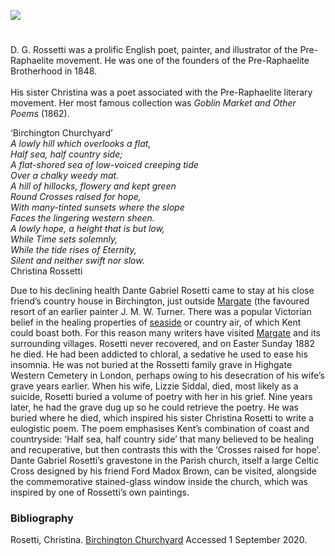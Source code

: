 <a href="https://www.kent-maps.online"><img src="https://kent-map.github.io/mdpress/juncture/ve-button.png"></a>
<param ve-config title="Dante Gabriel Rossetti (1828-1882) and Christina Rossetti (1830-1894)" author="Laura Allen" layout="vtl" banner="https://raw.githubusercontent.com/kent-map/images/main/banners/19c.jpg">

<param ve-entity eid="Q21993856" aliases="Birchington">
<param ve-entity eid="Q865021" aliases="Birchington-on-Sea">
<param ve-entity eid="Q618045" aliases="Margate">
<param ve-entity eid="Q17546635" aliases="Parish church">
<param ve-entity eid="Q184814" aliases="Pre-Raphaelite Brotherhood">

#

D. G. Rossetti was a prolific English poet, painter, and illustrator of the Pre-Raphaelite movement. He was one of the founders of the Pre-Raphaelite Brotherhood in 1848.   
<br>
His sister Christina was a poet associated with the Pre-Raphaelite literary movement. Her most famous collection was _Goblin Market and Other Poems_ (1862).
<param ve-image url="https://upload.wikimedia.org/wikipedia/commons/d/d3/Dante_Gabriel_Rossetti_-_Joan_of_Arc_%281882%29.jpg" label="Dante Gabriel Rossetti - Joan of Arc (1882)" attribution="Dante Gabriel Rossetti, Public domain, via Wikimedia Commons">
<param ve-map center="Q865021" zoom="12">

‘Birchington Churchyard’   
_A lowly hill which overlooks a flat,   
Half sea, half country side;   
A flat-shored sea of low-voiced creeping tide   
Over a chalky weedy mat.   
A hill of hillocks, flowery and kept green   
Round Crosses raised for hope,   
With many-tinted sunsets where the slope   
Faces the lingering western sheen.   
A lowly hope, a height that is but low,   
While Time sets solemnly,   
While the tide rises of Eternity,   
Silent and neither swift nor slow._     
Christina Rossetti   
<param ve-image url="https://upload.wikimedia.org/wikipedia/commons/f/f3/All_Saints%2C_Birchington._Kent_-_geograph.org.uk_-_1547499.jpg" label="All Saints, Birchington" attribution="John Salmon / All Saints, Birchington. Kent">

Due to his declining health Dante Gabriel Rosetti came to stay at his close friend’s country house in Birchington, just outside [Margate](/dickens/19c-margate) (the favoured resort of an earlier painter J. M. W. Turner. There was a popular Victorian belief in the healing properties of [seaside](/19c/19c-seaside) or country air, of which Kent could boast both. For this reason many writers have visited [Margate](/dickens/19c-margate) and its surrounding villages. Rosetti never recovered, and on Easter Sunday 1882 he died. He had been addicted to chloral, a sedative he used to ease his insomnia. He was not buried at the Rossetti family grave in Highgate Western Cemetery in London, perhaps owing to his desecration of his wife’s grave years earlier. When his wife, Lizzie Siddal, died, most likely as a suicide, Rosetti buried a volume of poetry with her in his grief. Nine years later, he had the grave dug up so he could retrieve the poetry. He was buried where he died, which inspired his sister Christina Rosetti to write a eulogistic poem. The poem emphasises Kent’s combination of coast and countryside: ‘Half sea, half country side’ that many believed to be healing and recuperative, but then contrasts this with the ‘Crosses raised for hope’.  Dante Gabriel Rosetti’s gravestone in the Parish church, itself a large Celtic Cross designed by his friend Ford Madox Brown, can be visited, alongside the commemorative stained-glass window inside the church, which was inspired by one of Rossetti’s own paintings.
<param ve-image url="https://upload.wikimedia.org/wikipedia/commons/b/b8/Rossetti%27s_grave%2C_Birchington.jpg" label="The grave of Dante Gabriel Rossetti in the churchyard of All Saints, Birchington-on-Sea" attribution="Poliphilo, via Wikimedia Commons" license="CCO">

### Bibliography

Rosetti, Christina. [Birchington Churchyard](https://hellopoetry.com/poem/16025/birchington-churchyard/) Accessed 1 September 2020.
<param ve-image url="https://upload.wikimedia.org/wikipedia/commons/a/a7/Joseph_Mallord_William_Turner_%281775-1851%29_-_Margate_-_N02700_-_National_Gallery.jpg" label="Joseph Mallord William Turner (1775-1851) - Margate" attribution="J. M. W. Turner, Public domain, via Wikimedia Commons">
